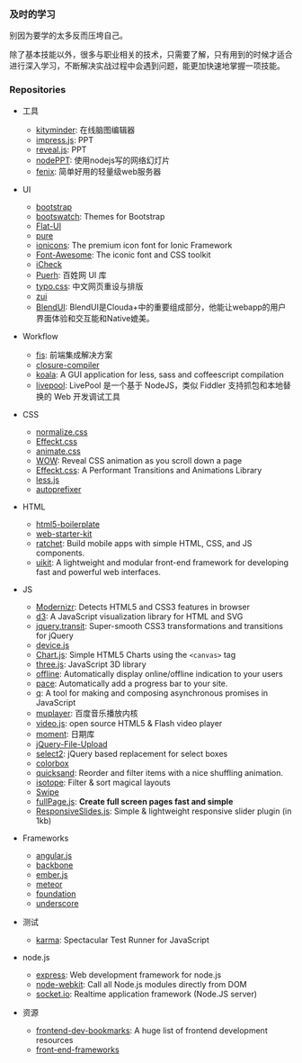 ### 及时的学习

别因为要学的太多反而压垮自己。

除了基本技能以外，很多与职业相关的技术，只需要了解，只有用到的时候才适合进行深入学习，不断解决实战过程中会遇到问题，能更加快速地掌握一项技能。

### Repositories
+ 工具
    * [kityminder](https://github.com/fex-team/kityminder): 在线脑图编辑器
    * [impress.js](https://github.com/bartaz/impress.js): PPT
    * [reveal.js](https://github.com/hakimel/reveal.js): PPT
    * [nodePPT](https://github.com/ksky521/nodePPT): 使用nodejs写的网络幻灯片
    * [fenix](https://github.com/coreybutler/fenix): 简单好用的轻量级web服务器

+ UI
    * [bootstrap](https://github.com/twbs/bootstrap)
    * [bootswatch](https://github.com/thomaspark/bootswatch): Themes for Bootstrap
    * [Flat-UI](https://github.com/designmodo/Flat-UI)
    * [pure](https://github.com/yui/pure)
    * [ionicons](https://github.com/driftyco/ionicons): The premium icon font for Ionic Framework
    * [Font-Awesome](https://github.com/FortAwesome/Font-Awesome): The iconic font and CSS toolkit
    * [iCheck](https://github.com/fronteed/iCheck)
    * [Puerh](https://github.com/baixing/Puerh): 百姓网 UI 库
    * [typo.css](https://github.com/sofish/typo.css): 中文网页重设与排版
    * [zui](https://github.com/easysoft/zui)
    * [BlendUI](https://github.com/Clouda-team/BlendUI): BlendUI是Clouda+中的重要组成部分，他能让webapp的用户界面体验和交互能和Native媲美。

+ Workflow
    * [fis](https://github.com/fex-team/fis): 前端集成解决方案
    * [closure-compiler](https://github.com/google/closure-compiler)
    * [koala](https://github.com/oklai/koala): A GUI application for less, sass and coffeescript compilation
    * [livepool](https://github.com/rehorn/livepool): LivePool 是一个基于 NodeJS，类似 Fiddler 支持抓包和本地替换的 Web 开发调试工具

+ CSS
    * [normalize.css](https://github.com/necolas/normalize.css)
    * [Effeckt.css](https://github.com/h5bp/Effeckt.css)
    * [animate.css](https://github.com/daneden/animate.css)
    * [WOW](https://github.com/matthieua/WOW): Reveal CSS animation as you scroll down a page
    * [Effeckt.css](https://github.com/h5bp/Effeckt.css): A Performant Transitions and Animations Library
    * [less.js](https://github.com/less/less.js)
    * [autoprefixer](https://github.com/ai/autoprefixer)

+ HTML
    * [html5-boilerplate](https://github.com/h5bp/html5-boilerplate)
    * [web-starter-kit](https://github.com/google/web-starter-kit)
    * [ratchet](https://github.com/twbs/ratchet): Build mobile apps with simple HTML, CSS, and JS components.
    * [uikit](https://github.com/uikit/uikit): A lightweight and modular front-end framework for developing fast and powerful web interfaces.

+ JS
    * [Modernizr](https://github.com/Modernizr/Modernizr): Detects HTML5 and CSS3 features in browser
    * [d3](https://github.com/mbostock/d3): A JavaScript visualization library for HTML and SVG
    * [jquery.transit](https://github.com/rstacruz/jquery.transit): Super-smooth CSS3 transformations and transitions for jQuery
    * [device.js](https://github.com/matthewhudson/device.js)
    * [Chart.js](https://github.com/nnnick/Chart.js): Simple HTML5 Charts using the `<canvas>` tag
    * [three.js](https://github.com/mrdoob/three.js): JavaScript 3D library
    * [offline](https://github.com/HubSpot/offline): Automatically display online/offline indication to your users
    * [pace](https://github.com/HubSpot/pace): Automatically add a progress bar to your site.
    * [q](https://github.com/kriskowal/q): A tool for making and composing asynchronous promises in JavaScript
    * [muplayer](https://github.com/Baidu-Music-FE/muplayer): 百度音乐播放内核
    * [video.js](https://github.com/videojs/video.js): open source HTML5 & Flash video player
    * [moment](https://github.com/moment/moment): 日期库
    * [jQuery-File-Upload](https://github.com/blueimp/jQuery-File-Upload)
    * [select2](https://github.com/ivaynberg/select2): jQuery based replacement for select boxes
    * [colorbox](https://github.com/jackmoore/colorbox)
    * [quicksand](https://github.com/razorjack/quicksand): Reorder and filter items with a nice shuffling animation.
    * [isotope](https://github.com/metafizzy/isotope): Filter & sort magical layouts
    * [Swipe](https://github.com/thebird/Swipe)
    * [fullPage.js](https://github.com/alvarotrigo/fullPage.js): **Create full screen pages fast and simple**
    * [ResponsiveSlides.js](https://github.com/viljamis/ResponsiveSlides.js): Simple & lightweight responsive slider plugin (in 1kb)

+ Frameworks
    * [angular.js](https://github.com/angular/angular.js)
    * [backbone](https://github.com/jashkenas/backbone)
    * [ember.js](https://github.com/emberjs/ember.js)
    * [meteor](https://github.com/meteor/meteor)
    * [foundation](https://github.com/zurb/foundation)
    * [underscore](https://github.com/jashkenas/underscore)

+ 测试
    * [karma](https://github.com/karma-runner/karma): Spectacular Test Runner for JavaScript

+ node.js
    * [express](https://github.com/visionmedia/express): Web development framework for node.js
    * [node-webkit](https://github.com/rogerwang/node-webkit): Call all Node.js modules directly from DOM
    * [socket.io](https://github.com/Automattic/socket.io): Realtime application framework (Node.JS server)

+ 资源
    * [frontend-dev-bookmarks](https://github.com/dypsilon/frontend-dev-bookmarks): A huge list of frontend development resources
    * [front-end-frameworks](http://usablica.github.io/front-end-frameworks/compare.html)